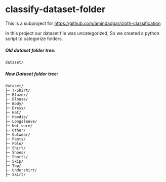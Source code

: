 # classify-dataset-folder
This is a subproject for https://github.com/amindadgar/cloth-classification

In this project our dataset file was uncategorized, So we created a python script to categorize folders. <br>
##### Old dataset folder tree: <br>
```
dataset/
```

##### New Dataset folder tree: <br>
```
dataset/
├─ T-Shirt/
├─ Blazer/
├─ Blouse/
├─ Body/
├─ Dress/
├─ Hat/
├─ Hoodie/
├─ Longsleeve/
├─ Not_sure/
├─ Other/
├─ Outwear/
├─ Pants/
├─ Polo/
├─ Shirt/
├─ Shoes/
├─ Shorts/
├─ Skip/
├─ Top/
├─ Undershirt/
├─ Skirt/
```
